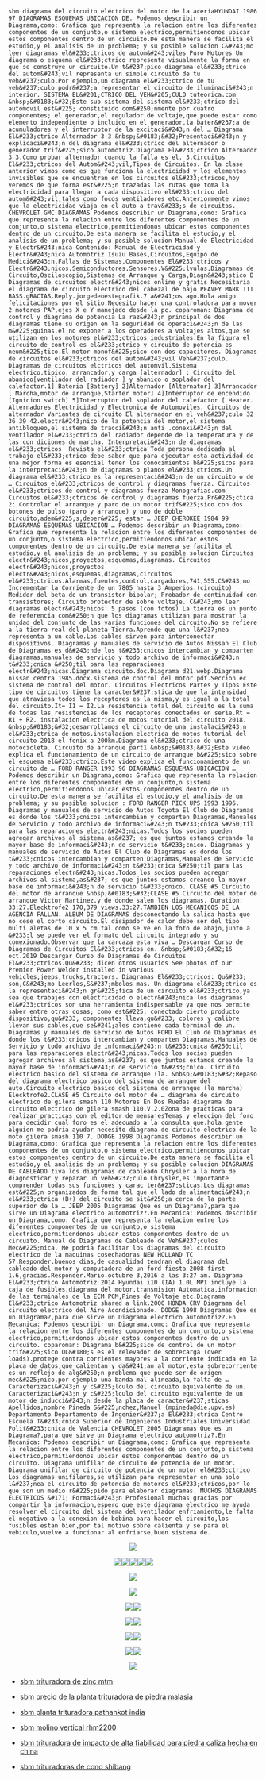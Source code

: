 
```
sbm diagrama del circuito eléctrico del motor de la aceríaHYUNDAI 1986 97 DIAGRAMAS ESQUEMAS UBICACION DE. Podemos describir un Diagrama,como: Grafica que representa la relacion entre los diferentes componentes de un conjunto,o sistema electrico,permitiendonos ubicar estos componentes dentro de un circuito.De esta manera se facilita el estudio,y el analisis de un problema; y su posible solucion C&#243;mo leer diagramas el&#233;ctricos de autom&#243;viles Puro Motores Un diagrama o esquema el&#233;ctrico representa visualmente la forma en que se construye un circuito.Un t&#237;pico diagrama el&#233;ctrico del autom&#243;vil representa un simple circuito de tu veh&#237;culo.Por ejemplo,un diagrama el&#233;ctrico de tu veh&#237;culo podr&#237;a representar el circuito de iluminaci&#243;n interior. SISTEMA EL&#201;CTRICO DEL VEH&#205;CULO tuteorica.com &nbsp;&#0183;&#32;Este sub sistema del sistema el&#233;ctrico del automovil est&#225; constituido com&#250;nmente por cuatro componentes; el generador,el regulador de voltaje,que puede estar como elemento independiente o incluido en el generador,la bater&#237;a de acumuladores y el interruptor de la excitaci&#243;n del … Diagrama El&#233;ctrico Alternador 3 3 &nbsp;&#0183;&#32;Presentaci&#243;n y explicaci&#243;n del diagrama el&#233;ctrico del alternador o generador trif&#225;sico automotriz.Diagrama El&#233;ctrico Alternador 3 3.Como probar alternador cuando la falla es el. 3.Circuitos El&#233;ctricos del Autom&#243;vil,Tipos de Circuitos. En la clase anterior vimos como es que funciona la electricidad y los elementos invisibles que se encuentran en los circuitos el&#233;ctricos,hoy veremos de que forma est&#225;n trazadas las rutas que toma la electricidad para llegar a cada dispositivo el&#233;ctrico del autom&#243;vil,tales como focos ventiladores etc.Anteriormente vimos que la electricidad viaja en el auto a trav&#233;s de circuitos. CHEVROLET GMC DIAGRAMAS Podemos describir un Diagrama,como: Grafica que representa la relacion entre los diferentes componentes de un conjunto,o sistema electrico,permitiendonos ubicar estos componentes dentro de un circuito.De esta manera se facilita el estudio,y el analisis de un problema; y su posible solucion Manual de Electricidad y Electr&#243;nica Contenido: Manual de Electricidad y Electr&#243;nica Automotriz Isuzu Bases,Circuitos,Equipo de Medici&#243;n,Fallas de Sistemas,Componentes El&#233;ctricos y Electr&#243;nicos,Semiconductores,Sensores,V&#225;lvulas,Diagramas de Circuito,Osciloscopio,Sistemas de Arranque y Carga,Diagn&#243;stico B Diagramas de circuitos electr&#243;nicos online y gratis Necesitaria el diagrama de circuito electrico del cabezal de bajo PEAVEY MARK III BASS.gRACIAS.Reply.jorgedeoestegrafik.7 a&#241;os ago.Hola amigo felicitaciones por el sitio.Necesito hacer una controladora para mover 2 motores PAP,ejes X e Y manejado desde la pc. coparoman: Diagrama de control y diagrama de potencia La raz&#243;n principal de dos diagramas tiene su origen en la seguridad de operaci&#243;n de las m&#225;quinas,el no exponer a los operadores a voltajes altos,que se utilizan en los motores el&#233;ctricos industriales.En la figura el circuito de control es el&#233;ctrico y circuito de potencia es neum&#225;tico.El motor monof&#225;sico con dos capacitores. Diagramas de circuitos el&#233;ctricos del autom&#243;vil Veh&#237;culo. Diagramas de circuitos elctricos del automvil.Sistema electrico,tipico; arrancador,y carga [alternador] : Circuito del abanico[ventilador del radiador ] y abanico o soplador del calefactor.1] Bateria [Battery] 2]Alternador [Alternator] 3]Arrancador [ Marcha,motor de arranque,Starter motor] 4]Interruptor de encendido [Ignicion switch] 5]Interruptor del soplador del calefactor [ Heater. Alternadores Electricidad y Electronica de Automoviles. Circuitos de alternador Variantes de circuito El alternador en el veh&#237;culo 32 36 39 42.electr&#243;nico de la potencia del motor,el sistema antibloqueo,el sistema de tracci&#243;n anti .conexi&#243;n del ventilador el&#233;ctrico del radiador depende de la temperatura y de las con diciones de marcha. Interpretaci&#243;n de diagramas el&#233;ctricos  Revista el&#233;ctrica Toda persona dedicada al trabajo el&#233;ctrico debe saber que para ejecutar esta actividad de una mejor forma es esencial tener los conocimientos b&#225;sicos para la interpretaci&#243;n de diagramas o planos el&#233;ctricos.Un diagrama el&#233;ctrico es la representaci&#243;n de un circuito o de … Circuitos el&#233;ctricos de control y diagramas fuerza. Circuitos el&#233;ctricos de control y diagramas fuerza Monografias.com Circuitos el&#233;ctricos de control y diagramas fuerza.Pr&#225;ctica 2: Controlar el arranque y paro de un motor trif&#225;sico con dos botones de pulso (paro y arranque) y uno de doble circuito,adem&#225;s,deber&#225; estar … JEEP CHEROKEE 1984 99 DIAGRAMAS ESQUEMAS UBICACION … Podemos describir un Diagrama,como: Grafica que representa la relacion entre los diferentes componentes de un conjunto,o sistema electrico,permitiendonos ubicar estos componentes dentro de un circuito.De esta manera se facilita el estudio,y el analisis de un problema; y su posible solucion Circuitos electr&#243;nicos,proyectos,esquemas,diagramas. Circuitos electr&#243;nicos,proyectos electr&#243;nicos,esquemas,diagramas,circuitos el&#233;ctricos.Alarmas,fuentes,control,cargadores,741,555.C&#243;mo Incrementar la Corriente de un 7805 hasta 3 Amperios.(circuito) Medidor del beta de un transistor bipolar; Probador de continuidad con transistores; Circuito protector de sobre voltaje. C&#243;mo leer diagramas electr&#243;nicos: 5 pasos (con fotos) La tierra es un punto de referencia com&#250;n que los diagramas utilizan para mostrar la unidad del conjunto de las varias funciones del circuito.No se refiere a la tierra real del planeta Tierra.Aprende que una l&#237;nea representa a un cable.Los cables sirven para interconectar dispositivos. Diagramas y manuales de servicio de Autos Nissan El Club de Diagramas es d&#243;nde los t&#233;cnicos intercambian y comparten diagramas,manuales de servicio y todo archivo de informaci&#243;n t&#233;cnica &#250;til para las reparaciones electr&#243;nicas.Diagrama circuito.doc.Diagrama d21.webp.Diagrama nissan centra 1985.docx.sistema de control del motor.pdf.Seccion ec sistema de control del motor. Circuitos Electricos Partes y Tipos Este tipo de circuitos tiene la caracter&#237;stica de que la intensidad que atraviesa todos los receptores es la misma,y es igual a la total del circuito.It= I1 = I2.La resistencia total del circuito es la suma de todas las resistencias de los receptores conectados en serie.Rt = R1 + R2. instalacion electrica de motos tutorial del circuito 2018. &nbsp;&#0183;&#32;desarrollamos el circuito de una instalaci&#243;n el&#233;ctrica de motos.instalacion electrica de motos tutorial del circuito 2018 el fenix a 200km.Diagrama el&#233;ctrico de una motocicleta. Circuito de arranque part1 &nbsp;&#0183;&#32;Este video explica el funcionamiento de un circuito de arranque b&#225;sico sobre el esquema el&#233;ctrico.Este video explica el funcionamiento de un circuito de … FORD RANGER 1993 96 DIAGRAMAS ESQUEMAS UBICACION … Podemos describir un Diagrama,como: Grafica que representa la relacion entre los diferentes componentes de un conjunto,o sistema electrico,permitiendonos ubicar estos componentes dentro de un circuito.De esta manera se facilita el estudio,y el analisis de un problema; y su posible solucion : FORD RANGER PICK UPS 1993 1996. Diagramas y manuales de servicio de Autos Toyota El Club de Diagramas es donde los t&#233;cnicos intercambian y comparten Diagramas,Manuales de Servicio y todo archivo de informaci&#243;n t&#233;cnica &#250;til para las reparaciones electr&#243;nicas.Todos los socios pueden agregar archivos al sistema,as&#237; es que juntos estamos creando la mayor base de informaci&#243;n de servicio t&#233;cnico. Diagramas y manuales de servicio de Autos El Club de Diagramas es donde los t&#233;cnicos intercambian y comparten Diagramas,Manuales de Servicio y todo archivo de informaci&#243;n t&#233;cnica &#250;til para las reparaciones electr&#243;nicas.Todos los socios pueden agregar archivos al sistema,as&#237; es que juntos estamos creando la mayor base de informaci&#243;n de servicio t&#233;cnico. CLASE #5 Circuito del motor de arranque &nbsp;&#0183;&#32;CLASE #5 Circuito del motor de arranque Victor Martinez.y de donde salen los diagramas. Duration: 33:27.Elecktrofe2 170,379 views.33:27.TAMBIEN LOS MECANICOS DE LA AGENCIA FALLAN. ALBUM DE DIAGRAMAS desconectando la salida hasta que no cese el corto circuito.El disipador de calor debe ser del tipo multi aletas de 10 x 5 cm tal como se ve en la foto de abajo,junto a &#233;l se puede ver el formato del circuito integrado y su conexionado.Observar que la carcaza esta viva … Descargar Curso de Diagramas de Circuitos El&#233;ctricos en. &nbsp;&#0183;&#32;16 oct.2019 Descargar Curso de Diagramas de Circuitos El&#233;ctricos.Qu&#233; dicen otros usuarios See photos of our Premier Power Welder installed in various vehicles,jeeps,trucks,tractors. Diagramas El&#233;ctricos: Qu&#233; son,C&#243;mo Leerlos,S&#237;mbolos mas. Un diagrama el&#233;ctrico es la representaci&#243;n gr&#225;fica de un circuito el&#233;ctrico,ya sea que trabajes con electricidad o electr&#243;nica los diagramas el&#233;ctricos son una herramienta indispensable ya que nos permite saber entre otras cosas; como est&#225; conectado cierto producto dispositivo,qu&#233; componentes lleva,qu&#233; colores y calibre llevan sus cables,que se&#241;ales contiene cada terminal de un. Diagramas y manuales de servicio de Autos FORD El Club de Diagramas es donde los t&#233;cnicos intercambian y comparten Diagramas,Manuales de Servicio y todo archivo de informaci&#243;n t&#233;cnica &#250;til para las reparaciones electr&#243;nicas.Todos los socios pueden agregar archivos al sistema,as&#237; es que juntos estamos creando la mayor base de informaci&#243;n de servicio t&#233;cnico. Circuito electrico basico del sistema de arranque (la. &nbsp;&#0183;&#32;Repaso del diagrama electrico basico del sistema de arranque del auto.Circuito electrico basico del sistema de arranque (la marcha) Elecktrofe2.CLASE #5 Circuito del motor de … diagrama de circuito electrico de gilera smash 110 Motores En Dos Ruedas diagrama de circuito electrico de gilera smash 110.V.2.0Zona de practicas para realizar practicas con el editor de mensajesTemas y eleccion del foro para decidir cual foro es el adecuado a la consulta que.hola gente alguien me podria ayudar necesito diagrama de circuito electrico de la moto gilera smash 110 7. DODGE 1998 Diagramas Podemos describir un Diagrama,como: Grafica que representa la relacion entre los diferentes componentes de un conjunto,o sistema electrico,permitiendonos ubicar estos componentes dentro de un circuito.De esta manera se facilita el estudio,y el analisis de un problema; y su posible solucion DIAGRAMAS DE CABLEADO tiva los diagramas de cableado Chrysler a la hora de diagnosticar y reparar un veh&#237;culo Chrysler,es importante comprender todas sus funciones y carac ter&#237;sticas.Los diagramas est&#225;n organizados de forma tal que el lado de alimentaci&#243;n el&#233;ctrica (B+) del circuito se sit&#250;a cerca de la parte superior de la … JEEP 2005 Diagramas Que es un Diagrama?,para que sirve un Diagrama electrico automotriz?.En Mecanica: Podemos describir un Diagrama,como: Grafica que representa la relacion entre los diferentes componentes de un conjunto,o sistema electrico,permitiendonos ubicar estos componentes dentro de un circuito. Manual de Diagramas de Cableado de Veh&#237;culos Mec&#225;nica. Me podria facilitar los diagramas del circuito electrico de la maquinas cosechadoras NEW HOLLAND TC 57.Responder.buenos dias,de casualidad tendran el diagrama del cableado del motor y computadora de un ford fiesta 2008 first 1.6,gracias.Responder.Mario.octubre 3,2016 a las 3:27 am. Diagrama El&#233;ctrico Automotriz 2014 Hyundai i10 (IA) 1.0L MPI incluye la caja de fusibles,diagrama del motor,transmision Automatica,informacion de las terminales de la ECM PCM,Pines de Voltaje etc.Diagrama El&#233;ctrico Automotriz shared a link.2000 HONDA CRV Diagrama del circuito electrico del Aire Acondicionado. DODGE 1998 Diagramas Que es un Diagrama?,para que sirve un Diagrama electrico automotriz?.En Mecanica: Podemos describir un Diagrama,como: Grafica que representa la relacion entre los diferentes componentes de un conjunto,o sistema electrico,permitiendonos ubicar estos componentes dentro de un circuito. coparoman: Diagrama b&#225;sico de control de un motor trif&#225;sico OL&#180;s es el relevador de sobrecarga (over loads).protege contra corrientes mayores a la corriente indicada en la placa de datos,que calientan y da&#241;an al motor,esta sobrecorriente es un reflejo de alg&#250;n problema que puede ser de origen mec&#225;nico,por ejemplo una banda mal alineada,la falta de … Caracterizaci&#243;n y c&#225;lculo del circuito equivalente de un. Caracterizaci&#243;n y c&#225;lculo del circuito equivalente de un motor de inducci&#243;n desde la placa de caracter&#237;sticas Apellidos,nombre Pineda S&#225;nchez,Manuel (mpineda@die.upv.es) Departamento Departamento de Ingenier&#237;a El&#233;ctrica Centro Escuela T&#233;cnica Superior de Ingenieros Industriales Universidad Polit&#233;cnica de Valencia CHEVROLET 2005 Diagramas Que es un Diagrama?,para que sirve un Diagrama electrico automotriz?.En Mecanica: Podemos describir un Diagrama,como: Grafica que representa la relacion entre los diferentes componentes de un conjunto,o sistema electrico,permitiendonos ubicar estos componentes dentro de un circuito. Diagrama unifilar de circuito de potencia de un motor. Diagrama unifilar de circuito de potencia de un motor el&#233;ctrico Los diagramas unifilares,se utilizan para representar en una solo l&#237;nea el circuito de potencia de motores el&#233;ctricos,por lo que son un medio r&#225;pido para elaborar diagramas. MUCHOS DIAGRAMAS ELECTRICOS &#171; Formaci&#243;n Profesional muchas gracias por compartir la informacion,espero que este diagrama electrico me ayuda resolver el circuito del sistema del ventilador enfriamiento,le falta el negativo a la conexion de bobina para hacer el circuito,los fusibles estan bien,por tal motivo sobre calienta y se para el vehiculo,vuelve a funcionar al enfriarse,buen sistema de. 
```

<div align="center">

<a href="https://es-crusher.shibang-china.com/github&k=sbm+diagrama+del+circuito+el%C3%A9ctrico+del+motor+de+la+acer%C3%ADa"><img src="https://static.shibang-china.com/es/crusher/logo.jpg"></a>

<a href="https://es-crusher.shibang-china.com/github&k=sbm+diagrama+del+circuito+el%C3%A9ctrico+del+motor+de+la+acer%C3%ADa"><img src="https://static.shibang-china.com/es/crusher/index.jpg"></a><a href="https://es-crusher.shibang-china.com/material.htmlgithub&k=sbm+diagrama+del+circuito+el%C3%A9ctrico+del+motor+de+la+acer%C3%ADa"><img src="https://static.shibang-china.com/es/crusher/material.jpg"></a><a href="https://es-crusher.shibang-china.com/application.htmlgithub&k=sbm+diagrama+del+circuito+el%C3%A9ctrico+del+motor+de+la+acer%C3%ADa"><img src="https://static.shibang-china.com/es/crusher/application.jpg"></a><a href="https://es-crusher.shibang-china.com/aboutus.htmlgithub&k=sbm+diagrama+del+circuito+el%C3%A9ctrico+del+motor+de+la+acer%C3%ADa"><img src="https://static.shibang-china.com/es/crusher/aboutus.jpg"></a><a href="https://es-crusher.shibang-china.com/contact.htmlgithub&k=sbm+diagrama+del+circuito+el%C3%A9ctrico+del+motor+de+la+acer%C3%ADa"><img src="https://static.shibang-china.com/es/crusher/contact.jpg"></a>

<a href="https://es-crusher.shibang-china.com/github&k=sbm+diagrama+del+circuito+el%C3%A9ctrico+del+motor+de+la+acer%C3%ADa"><img src="https://static.shibang-china.com/es/crusher/banner.jpg"></a>

<a href="https://swt.shibang-china.com/github&k=sbm+diagrama+del+circuito+el%C3%A9ctrico+del+motor+de+la+acer%C3%ADa"><img src="https://static.shibang-china.com/es/crusher/text.jpg"></a>

<a href="https://swt.shibang-china.com/github&k=sbm+diagrama+del+circuito+el%C3%A9ctrico+del+motor+de+la+acer%C3%ADa"><img src="https://static.shibang-china.com/es/crusher/chat.jpg"></a><a href="https://es-crusher.shibang-china.com/contact.htmlgithub&k=sbm+diagrama+del+circuito+el%C3%A9ctrico+del+motor+de+la+acer%C3%ADa"><img src="https://static.shibang-china.com/es/crusher/message.jpg"></a>

<a href="https://es-crusher.shibang-china.com/products/pe.htmlgithub&k=sbm+diagrama+del+circuito+el%C3%A9ctrico+del+motor+de+la+acer%C3%ADa"><img src="https://static.shibang-china.com/es/crusher/pe.jpg"></a><a href="https://es-crusher.shibang-china.com/products/pf.htmlgithub&k=sbm+diagrama+del+circuito+el%C3%A9ctrico+del+motor+de+la+acer%C3%ADa"><img src="https://static.shibang-china.com/es/crusher/pf.jpg"></a>

<a href="https://es-crusher.shibang-china.com/products/hpt.htmlgithub&k=sbm+diagrama+del+circuito+el%C3%A9ctrico+del+motor+de+la+acer%C3%ADa"><img src="https://static.shibang-china.com/es/crusher/hpt.jpg"></a><a href="https://es-crusher.shibang-china.com/products/vsi.htmlgithub&k=sbm+diagrama+del+circuito+el%C3%A9ctrico+del+motor+de+la+acer%C3%ADa"><img src="https://static.shibang-china.com/es/crusher/vsi.jpg"></a>

<a href="https://es-crusher.shibang-china.com/products/klv.htmlgithub&k=sbm+diagrama+del+circuito+el%C3%A9ctrico+del+motor+de+la+acer%C3%ADa"><img src="https://static.shibang-china.com/es/crusher/klv.jpg"></a><a href="https://es-crusher.shibang-china.com/products/portable.htmlgithub&k=sbm+diagrama+del+circuito+el%C3%A9ctrico+del+motor+de+la+acer%C3%ADa"><img src="https://static.shibang-china.com/es/crusher/portable.jpg"></a>

<a href="https://swt.shibang-china.com/github&k=sbm+diagrama+del+circuito+el%C3%A9ctrico+del+motor+de+la+acer%C3%ADa"><img src="https://static.shibang-china.com/es/crusher/case.jpg"></a>

</div>


* [sbm trituradora de zinc mtm](sbm%20trituradora%20de%20zinc%20mtm.md)

* [sbm precio de la planta trituradora de piedra malasia](sbm%20precio%20de%20la%20planta%20trituradora%20de%20piedra%20malasia.md)

* [sbm planta trituradora pathankot india](sbm%20planta%20trituradora%20pathankot%20india.md)

* [sbm molino vertical rhm2200](sbm%20molino%20vertical%20rhm2200.md)

* [sbm trituradora de impacto de alta fiabilidad para piedra caliza hecha en china](sbm%20trituradora%20de%20impacto%20de%20alta%20fiabilidad%20para%20piedra%20caliza%20hecha%20en%20china.md)

* [sbm trituradoras de cono shibang](sbm%20trituradoras%20de%20cono%20shibang.md)